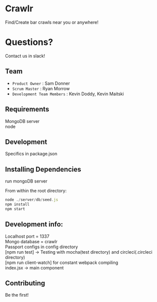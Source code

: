 Crawlr
=======
Find/Create bar crawls near you or anywhere!  

Questions?
==========
Contact us in slack!  

Team
-----
* `Product Owner` : Sam Donner  
* `Scrum Master` : Ryan Morrow  
* `Development Team Members` : Kevin Doddy, Kevin Maitski  

Requirements
-------------
MongoDB server  
node

Development
------------
Specifics in package.json

Installing Dependencies
------------------------
run mongoDB server  
  
From within the root directory:  
```javascript
node ./server/db/seed.js  
npm install  
npm start  
```

Development info:
------------------
Localhost port = 1337  
Mongo database = crawlr  
Passport configs in config directory  
[npm run test] -> Testing with mocha(test directory) and circleci(.circleci directory)  
[npm run client-watch] for constant webpack compiling  
index.jsx -> main component  

Contributing
-------------
Be the first!
